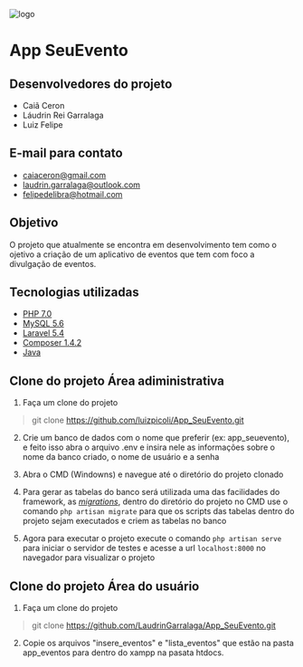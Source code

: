 ![logo](http://sisdia.abmes.org.br/images/logo/5000_Logo.jpg)
# **App SeuEvento** 
## **Desenvolvedores do projeto** 
  
  - Caiã Ceron  
  - Láudrin Rei Garralaga  
  - Luiz Felipe

## **E-mail para contato** 

   - caiaceron@gmail.com  
   - laudrin.garralaga@outlook.com   
   - felipedelibra@hotmail.com
 
 ## **Objetivo** 
 
 O projeto que atualmente se encontra em desenvolvimento tem como o ojetivo a criação de um aplicativo de eventos que tem com foco a divulgação de eventos. 
 
 ## **Tecnologias utilizadas** 
 
  - [PHP 7.0](http://www.php.net/)
  - [MySQL 5.6](https://www.mysql.com/)
  - [Laravel 5.4](https://laravel.com/)
  - [Composer 1.4.2](https://getcomposer.org/)
  - [Java](https://developer.android.com/studio/index.html?hl=pt-br)
  
  
  ## **Clone do projeto Área adiministrativa**
  
   
 1. Faça um clone do projeto 
 > git clone https://github.com/luizpicoli/App_SeuEvento.git
 
 2. Crie um banco de dados com o nome que preferir (ex: app_seuevento), e feito isso abra o arquivo .env e insira nele as informações sobre o nome da banco criado, o nome de usuário e a senha 
 
 3. Abra o CMD (Windowns) e navegue até o diretório do projeto clonado  
 
 4. Para gerar as tabelas do banco será utilizada uma das facilidades do framework, as [_migrations_](https://laravel.com/docs/5.5/migrations), dentro do diretório do projeto no CMD use o comando `php artisan migrate` para que os scripts das tabelas dentro do projeto sejam executados e criem as tabelas no banco  
 
 5. Agora para executar o projeto execute o comando `php artisan serve` para iniciar o servidor de testes e acesse a url `localhost:8000` no navegador para visualizar o projeto
 
  ## **Clone do projeto Área do usuário**
  
  1. Faça um clone do projeto 
 > git clone https://github.com/LaudrinGarralaga/App_SeuEvento.git
  2. Copie os arquivos "insere_eventos" e "lista_eventos" que estão na pasta app_eventos para dentro do xampp na pasata htdocs.
